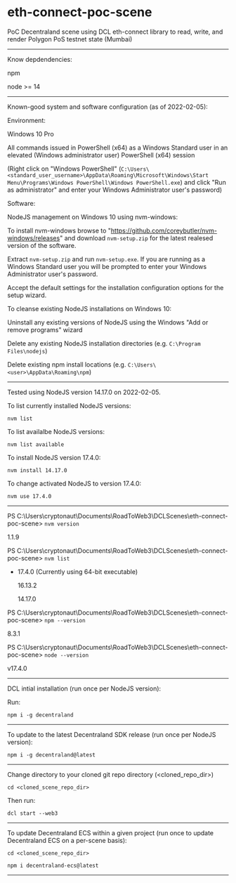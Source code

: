 # eth-connect-poc-scene

PoC Decentraland scene using DCL eth-connect library to read, write, and render Polygon PoS testnet state (Mumbai)

--------------------

Know depdendencies:

npm

node >= 14

--------------------

Known-good system and software configuration (as of 2022-02-05):

Environment:

Windows 10 Pro

All commands issued in PowerShell (x64) as a Windows Standard user in an elevated (Windows administrator user) PowerShell (x64) session

(Right click on "Windows PowerShell" (`C:\Users\<standard_user_username>\AppData\Roaming\Microsoft\Windows\Start Menu\Programs\Windows PowerShell\Windows PowerShell.exe`) and click "Run as administrator" and enter your Windows Administrator user's password)

Software:

NodeJS management on Windows 10 using nvm-windows:

To install nvm-windows browse to "https://github.com/coreybutler/nvm-windows/releases" and download `nvm-setup.zip` for the latest realesed version of the software.

Extract `nvm-setup.zip` and run `nvm-setup.exe`. If you are running as a Windows Standard user you will be prompted to enter your Windows Administrator user's password.

Accept the default settings for the installation configuration options for the setup wizard.

To cleanse existing NodeJS installations on Windows 10:

Uninstall any existing versions of NodeJS using the Windows "Add or remove programs" wizard

Delete any existing NodeJS installation directories (e.g. `C:\Program Files\nodejs`)

Delete existing npm install locations (e.g. `C:\Users\<user>\AppData\Roaming\npm`)

--------------------

Tested using NodeJS version 14.17.0 on 2022-02-05.

To list currently installed NodeJS versions:

`nvm list`

To list availalbe NodeJS versions:

`nvm list available`

To install NodeJS version 17.4.0:

`nvm install 14.17.0`

To change activated NodeJS to version 17.4.0:

`nvm use 17.4.0`

--------------------

PS C:\Users\cryptonaut\Documents\RoadToWeb3\DCLScenes\eth-connect-poc-scene> `nvm version`

1.1.9

PS C:\Users\cryptonaut\Documents\RoadToWeb3\DCLScenes\eth-connect-poc-scene> `nvm list`

  * 17.4.0 (Currently using 64-bit executable)
  
    16.13.2
	
    14.17.0
	
PS C:\Users\cryptonaut\Documents\RoadToWeb3\DCLScenes\eth-connect-poc-scene> `npm --version`

8.3.1

PS C:\Users\cryptonaut\Documents\RoadToWeb3\DCLScenes\eth-connect-poc-scene> `node --version`

v17.4.0

--------------------

DCL intial installation (run once per NodeJS version):

Run:

`npm i -g decentraland`

--------------------

To update to the latest Decentraland SDK release (run once per NodeJS version):

`npm i -g decentraland@latest`

--------------------

Change directory to your cloned git repo directory (<cloned_repo_dir>)

`cd <cloned_scene_repo_dir>`

Then run:

`dcl start --web3`

--------------------

To update Decentraland ECS within a given project (run once to update Decentraland ECS on a per-scene basis):

`cd <cloned_scene_repo_dir>`

`npm i decentraland-ecs@latest`

--------------------